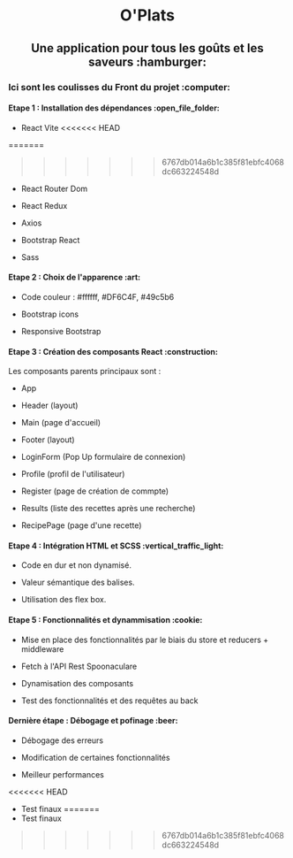<h1 align="center">O'Plats</h1>
<h2 align="center">Une application pour tous les goûts et les saveurs :hamburger:</h2>

<h3>Ici sont les coulisses du Front du projet :computer:</h3>



<h4>Etape 1 : Installation des dépendances :open_file_folder:</h4>

- React Vite
<<<<<<< HEAD

=======
  
>>>>>>> 6767db014a6b1c385f81ebfc4068dc663224548d
- React Router Dom

- React Redux

- Axios

- Bootstrap React

- Sass

<h4>Etape 2 : Choix de l'apparence :art:</h4>

- Code couleur :  #ffffff, #DF6C4F, #49c5b6

- Bootstrap icons

- Responsive Bootstrap

<h4>Etape 3 : Création des composants React :construction:</h4>
Les composants parents principaux sont :

- App

- Header (layout)

- Main (page d'accueil)

- Footer (layout)

- LoginForm (Pop Up formulaire de connexion)

- Profile (profil de l'utilisateur)

- Register (page de création de commpte)

- Results (liste des recettes après une recherche)

- RecipePage (page d'une recette)

<h4>Etape 4 : Intégration HTML et SCSS :vertical_traffic_light:</h4>

- Code en dur et non dynamisé.

- Valeur sémantique des balises.

- Utilisation des flex box.

<h4>Etape 5 : Fonctionnalités et dynammisation :cookie:</h4>

- Mise en place des fonctionnalités par le biais du store et reducers + middleware

- Fetch à l'API Rest Spoonaculare

- Dynamisation des composants

- Test des fonctionnalités et des requêtes au back

<h4>Dernière étape : Débogage et pofinage :beer:</h4>

- Débogage des erreurs

- Modification de certaines fonctionnalités

- Meilleur performances

<<<<<<< HEAD
- Test finaux
=======
- Test finaux
>>>>>>> 6767db014a6b1c385f81ebfc4068dc663224548d
